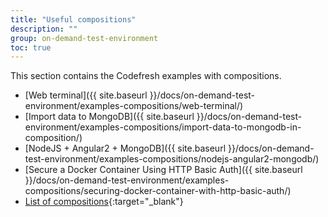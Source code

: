 ```yaml
---
title: "Useful compositions"
description: ""
group: on-demand-test-environment
toc: true
---
```


This section contains the Codefresh examples with compositions.
- [Web terminal]({{ site.baseurl }}/docs/on-demand-test-environment/examples-compositions/web-terminal/)
- [Import data to MongoDB]({{ site.baseurl }}/docs/on-demand-test-environment/examples-compositions/import-data-to-mongodb-in-composition/)
- [NodeJS + Angular2 + MongoDB]({{ site.baseurl }}/docs/on-demand-test-environment/examples-compositions/nodejs-angular2-mongodb/)
- [Secure a Docker Container Using HTTP Basic Auth]({{ site.baseurl }}/docs/on-demand-test-environment/examples-compositions/securing-docker-container-with-http-basic-auth/)
- [List of compositions](https://github.com/codefresh-io/composition-examples/tree/master/compositions){:target="_blank"}
